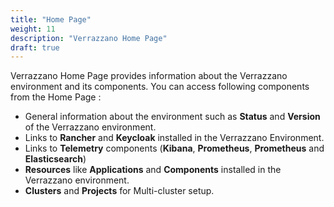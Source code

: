 ```yaml
---
title: "Home Page"
weight: 11
description: "Verrazzano Home Page"
draft: true
---
```


Verrazzano Home Page provides information about the Verrazzano environment and its components. You can access following components from the Home Page :
- General information about the environment such as **Status** and **Version** of the Verrazzano environment.
- Links to **Rancher** and **Keycloak** installed in the Verrazzano Environment.
- Links to **Telemetry** components (**Kibana**, **Prometheus**, **Prometheus** and **Elasticsearch**)
- **Resources** like **Applications** and **Components** installed in the Verrazzano environment.
- **Clusters** and **Projects** for Multi-cluster setup.
